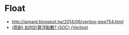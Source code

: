 # Float

* http://iamard.blogspot.tw/2014/06/verilog-ieee754.html
* [(原創) 如何計算浮點數? (SOC) (Verilog)](http://www.cnblogs.com/oomusou/archive/2008/10/11/verilog_floating.html)